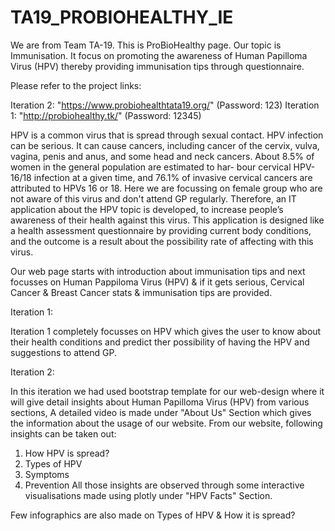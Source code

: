 # TA19_PROBIOHEALTHY_IE

We are from Team TA-19. This is ProBioHealthy page. Our topic is Immunisation. It focus on promoting the awareness of Human Papilloma Virus (HPV) thereby providing immunisation tips through questionnaire.

Please refer to the project links: 

Iteration 2: "https://www.probiohealthtata19.org/" (Password: 123)
Iteration 1: "http://probiohealthy.tk/" (Password: 12345)

HPV is a common virus that is spread through sexual contact. HPV infection can be serious. It can cause cancers, including cancer of the cervix, vulva, vagina, penis and anus, and some head and neck cancers. About 8.5% of women in the general population are estimated to har- bour cervical HPV-16/18 infection at a given time, and 76.1% of invasive cervical cancers are attributed to HPVs 16 or 18. Here we are focussing on female group who are not aware of this virus and don't attend GP regularly. Therefore, an IT application about the HPV topic is developed, to increase people’s awareness of their health against this virus. This application is designed like a health assessment questionnaire by providing current body conditions, and the outcome is a result about the possibility rate of affecting with this virus.

Our web page starts with introduction about immunisation tips and next focusses on Human Pappiloma Virus (HPV) & if it gets serious, Cervical Cancer & Breast Cancer stats & immunisation tips are provided.

Iteration 1:

Iteration 1 completely focusses on HPV which gives the user to know about their health conditions and predict ther possibility of having the HPV and suggestions to attend GP.

Iteration 2:

In this iteration we had used bootstrap template for our web-design where it will give detail insights about Human Papilloma Virus (HPV) from various sections,
A detailed video is made under "About Us" Section which gives the information about the usage of our website.
From our website, following insights can be taken out:
1. How HPV is spread?
2. Types of HPV
3. Symptoms 
4. Prevention
 All those insights are observed through some interactive visualisations made using plotly under "HPV Facts" Section.
 
 Few infographics are also made on Types of HPV & How it is spread?
